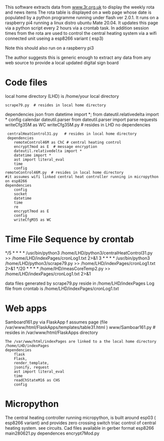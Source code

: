 This software extracts data from www.3r.org.uk to display the weekly rota and news items
The rota table is displayed on a web page whose date is populated by a python programme running 
under flash ver 2.0.1. It runs on a raspberry pi4 running a linux distro ubuntu Mate 20.04.  It updates this page via a python script
every 2 hours via a crontab task.  In addition session times from the rota are used to control the central heating system via 
a wifi connected unit useing a esp8266 variant ( esp3) 

Note this should also run on a raspberry pi3 

The author suggests this is generic enough to extract any data from any web source to provide a local updated digital sign board


# Code files
local home directory (LHD) is /home/your local directory 
  
	scrape79.py  # resides in local home directory
dependencies
   json
   from datetime import *; from dateutil.relativedelta import *
   config
   calendar
   dateutil.parser
   from dateutil.parser import parse
   requests
   writeCfg35M as WC
	 writeCfg35M.py # resides in LHD
	 no dependencies
	 
	 centralHeatControl31.py   # resides in local home directory
	 dependencies
	 	remoteControl46M as ChC # central heating control
	 	encrypt7mod as E  # message encryption
		dateutil.relativedelta import *
		datetime import *
		ast import literal_eval
		time
		config
	remoteControl46M.py  # resides in local home directory
	#it assumes wifi linked central heat controller running in micropython on esp8266
	dependencies
		config
		socket
		datetime
		time
		re
		encrypt7mod as E
		config
		writeCfgM35 as WC

# Time File Sequence by crontab

*/5 * * * * /usr/bin/python3 /home/LHD/python3/centralHeatControl31.py >> /home/LHD/indexPages/cronLog1.txt 2>&1
3 * * * * /usr/bin/python3 /home/LHD/python3/scrape79.py >> /home/LHD/indexPages/cronLog1.txt 2>&1
*/20 * * * * /home/lHD/measCoreTemp2.py >> /home/LHD/indexPages/cronLog1.txt 2>&1

data files generated by scrape79.py reside in /home/LHD/indexPages
Log file from crontab is /home/LHD/indexPages/cronLog1.txt

# Web apps
Samboard161.py via FlaskApp f
	assumes page <name>  (file /var/www/html/FlaskApps/templates/table31.html )
www/Samboar161.py  # resides in /var/www/html/FlaskApps directory

	The /var/www/html/indexPages are linked to a the local home directory
	/home/LHD/indexPages
	dependencies
		flask 
		Flask, 
		render_template, 
		jsonify, request
		ast import literal_eval
		time
		readChStateM16 as CHS
		config
# Micropython 
 The central heating controller running micropython, is built around esp03 ( esp8266 variant) and provides zero crossing switch triac control of central heating system.
 see circuits. Cad files available in gerber format
	esp8266
		main280621.py
	dependences
		encrypt7Mod.py
		
	
